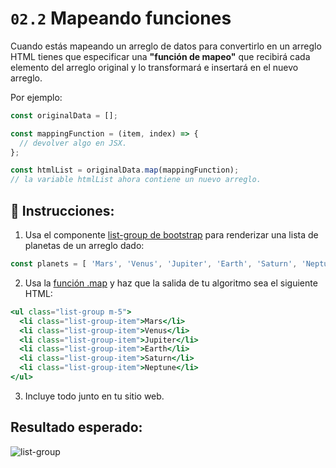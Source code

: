 # `02.2` Mapeando funciones

Cuando estás mapeando un arreglo de datos para convertirlo en un arreglo HTML tienes que especificar una **"función de mapeo"** que recibirá cada elemento del arreglo original y lo transformará e insertará en el nuevo arreglo. 

Por ejemplo:

```js
const originalData = [];

const mappingFunction = (item, index) => {
  // devolver algo en JSX.
};

const htmlList = originalData.map(mappingFunction);
// la variable htmlList ahora contiene un nuevo arreglo.
```

## 📝 Instrucciones:

1. Usa el componente [list-group de bootstrap](https://getbootstrap.com/docs/4.1/components/list-group/#basic-example) para renderizar una lista de planetas de un arreglo dado:

```js
const planets = [ 'Mars', 'Venus', 'Jupiter', 'Earth', 'Saturn', 'Neptune' ];
```

2. Usa la [función .map](https://medium.com/poka-techblog/simplify-your-javascript-use-map-reduce-and-filter-bd02c593cc2d) y haz que la salida de tu algoritmo sea el siguiente HTML:

```jsx
<ul class="list-group m-5">
  <li class="list-group-item">Mars</li>
  <li class="list-group-item">Venus</li>
  <li class="list-group-item">Jupiter</li>
  <li class="list-group-item">Earth</li>
  <li class="list-group-item">Saturn</li>
  <li class="list-group-item">Neptune</li>
</ul>
```

3. Incluye todo junto en tu sitio web.

## Resultado esperado:

![list-group](../../.learn/assets/02.2-1.png?raw=true)

